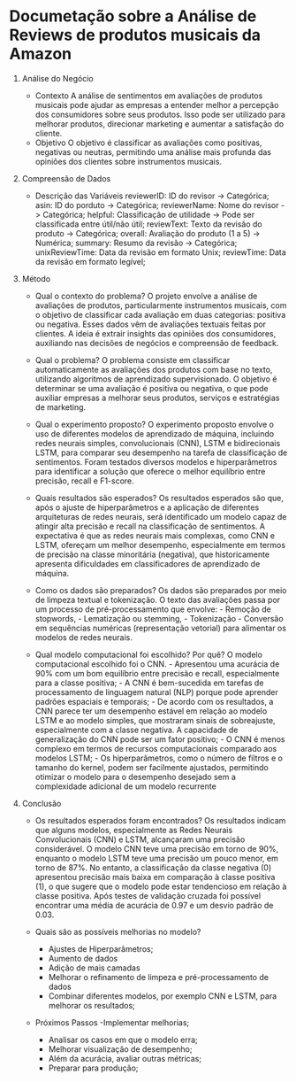 # Documetação sobre a Análise de Reviews de produtos musicais da Amazon

1. Análise do Negócio
    - Contexto
    A análise de sentimentos em avaliações de produtos musicais pode ajudar as empresas a entender melhor a percepção dos consumidores sobre seus produtos. Isso pode ser utilizado para melhorar produtos, direcionar marketing e aumentar a satisfação do cliente.
    - Objetivo
    O objetivo é classificar as avaliações como positivas, negativas ou neutras, permitindo uma análise mais profunda das opiniões dos clientes sobre instrumentos musicais.

2. Compreensão de Dados
    - Descrição das Variáveis
    reviewerID: ID do revisor -> Categórica;
    asin: ID do porduto -> Categórica;
    reviewerName: Nome do revisor -> Categórica;
    helpful: Classificação de utilidade -> Pode ser classificada entre útil/não útil;
    reviewText: Texto da revisão do produto -> Categórica;
    overall: Avaliação do produto (1 a 5) -> Numérica;
    summary: Resumo da revisão -> Categórica;
    unixReviewTime: Data da revisão em formato Unix;
    reviewTime: Data da revisão em formato legível;

3. Método
    - Qual o contexto do problema?
        O projeto envolve a análise de avaliações de produtos, particularmente instrumentos musicais, com o objetivo de classificar cada avaliação em duas categorias: positiva ou negativa. Esses dados vêm de avaliações textuais feitas por clientes. A ideia é extrair insights das opiniões dos consumidores, auxiliando nas decisões de negócios e compreensão de feedback.

    - Qual o problema?
        O problema consiste em classificar automaticamente as avaliações dos produtos com base no texto, utilizando algoritmos de aprendizado supervisionado. O objetivo é determinar se uma avaliação é positiva ou negativa, o que pode auxiliar empresas a melhorar seus produtos, serviços e estratégias de marketing.

    - Qual o experimento proposto?
        O experimento proposto envolve o uso de diferentes modelos de aprendizado de máquina, incluindo redes neurais simples, convolucionais (CNN), LSTM e bidirecionais LSTM, para comparar seu desempenho na tarefa de classificação de sentimentos. Foram testados diversos modelos e hiperparâmetros para identificar a solução que oferece o melhor equilíbrio entre precisão, recall e F1-score.

    - Quais resultados são esperados?
        Os resultados esperados são que, após o ajuste de hiperparâmetros e a aplicação de diferentes arquiteturas de redes neurais, será identificado um modelo capaz de atingir alta precisão e recall na classificação de sentimentos. A expectativa é que as redes neurais mais complexas, como CNN e LSTM, ofereçam um melhor desempenho, especialmente em termos de precisão na classe minoritária (negativa), que historicamente apresenta dificuldades em classificadores de aprendizado de máquina.

    - Como os dados são preparados?
        Os dados são preparados por meio de limpeza textual e tokenização. O texto das avaliações passa por um processo de pré-processamento que envolve:
            - Remoção de stopwords,
            - Lematização ou stemming,
            - Tokenização
            - Conversão em sequências numéricas (representação vetorial) para alimentar os modelos de redes neurais.

    - Qual modelo computacional foi escolhido? Por quê?
        O modelo computacional escolhido foi o CNN.
            - Apresentou uma acurácia de 90% com um bom equilíbrio entre precisão e recall, especialmente para a classe positiva;
            - A CNN é bem-sucedida em tarefas de processamento de linguagem natural (NLP) porque pode aprender padrões espaciais e temporais;
            - De acordo com os resultados, a CNN parece ter um desempenho estável em relação ao modelo LSTM e ao modelo simples, que mostraram sinais de sobreajuste, especialmente com a classe negativa. A capacidade de generalização do CNN pode ser um fator positivo;
            - O CNN é menos complexo em termos de recursos computacionais comparado aos modelos LSTM;
            - Os hiperparâmetros, como o número de filtros e o tamanho do kernel, podem ser facilmente ajustados, permitindo otimizar o modelo para o desempenho desejado sem a complexidade adicional de um modelo recurrente

4. Conclusão
    - Os resultados esperados foram encontrados?
        Os resultados indicam que alguns modelos, especialmente as Redes Neurais Convolucionais (CNN) e LSTM, alcançaram uma precisão considerável. O modelo CNN teve uma precisão em torno de 90%, enquanto o modelo LSTM teve uma precisão um pouco menor, em torno de 87%. No entanto, a classificação da classe negativa (0) apresentou precisão mais baixa em comparação à classe positiva (1), o que sugere que o modelo pode estar tendencioso em relação à classe positiva.
        Após testes de validação cruzada foi possível encontrar uma média de acurácia de 0.97 e um desvio padrão de 0.03.

    - Quais são as possíveis melhorias no modelo?
        - Ajustes de Hiperparâmetros;
        - Aumento de dados
        - Adição de mais camadas
        - Melhorar o refinamento de limpeza e pré-processamento de dados
        - Combinar diferentes modelos, por exemplo CNN e LSTM, para melhorar os resultados;

    - Próximos Passos
        -Implementar melhorias;
        - Analisar os casos em que o modelo erra;
        - Melhorar visualização de desempenho;
        - Além da acurácia, avaliar outras métricas;
        - Preparar para produção;
